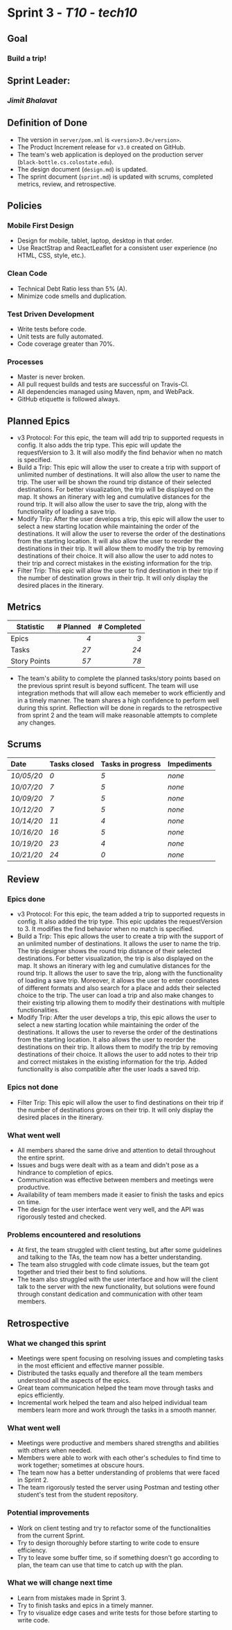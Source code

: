 # Sprint 3 - *T10* - *tech10*

## Goal
### Build a trip!

## Sprint Leader: 
### *Jimit Bhalavat*


## Definition of Done

* The version in `server/pom.xml` is `<version>3.0</version>`.
* The Product Increment release for `v3.0` created on GitHub.
* The team's web application is deployed on the production server (`black-bottle.cs.colostate.edu`).
* The design document (`design.md`) is updated.
* The sprint document (`sprint.md`) is updated with scrums, completed metrics, review, and retrospective.


## Policies

### Mobile First Design
* Design for mobile, tablet, laptop, desktop in that order.
* Use ReactStrap and ReactLeaflet for a consistent user experience (no HTML, CSS, style, etc.).

### Clean Code
* Technical Debt Ratio less than 5% (A).
* Minimize code smells and duplication.

### Test Driven Development
* Write tests before code.
* Unit tests are fully automated.
* Code coverage greater than 70%.

### Processes
* Master is never broken. 
* All pull request builds and tests are successful on Travis-CI.
* All dependencies managed using Maven, npm, and WebPack.
* GitHub etiquette is followed always.


## Planned Epics

- v3 Protocol: For this epic, the team will add trip to supported requests in config. It also adds the trip type. This epic will update the requestVersion to 3. It will also modify the find behavior when no match is specified.
- Build a Trip: This epic will allow the user to create a trip with support of unlimited number of destinations. It will also allow the user to name the trip. The user will be shown the round trip distance of their selected destinations. For better visualization, the trip will be displayed on the map. It shows an itinerary with leg and cumulative distances for the round trip. It will also allow the user to save the trip, along with the functionality of loading a save trip.
- Modify Trip: After the user develops a trip, this epic will allow the user to select a new starting location while maintaining the order of the destinations. It will allow the user to reverse the order of the destinations from the starting location. It will also allow the user to reorder the destinations in their trip. It will allow them to modify the trip by removing destinations of their choice. It will also allow the user to add notes to their trip and correct mistakes in the existing information for the trip.
- Filter Trip: This epic will allow the user to find destination in their trip if the number of destination grows in their trip. It will only display the desired places in the itinerary.

## Metrics

| Statistic | # Planned | # Completed |
| --- | ---: | ---: |
| Epics | *4* | *3* |
| Tasks |  *27*   | *24* | 
| Story Points |  *57*  | *78* | 

- The team's ability to complete the planned tasks/story points based on the previous sprint result is beyond sufficent. The team will use integration methods 
that will allow each memeber to work efficiently and in a timely manner. The team shares a high confidence to perform well during this sprint. 
Reflection will be done in regards to the retrospective from sprint 2 and the team will make reasonable attempts to complete any changes.

## Scrums

| Date | Tasks closed  | Tasks in progress | Impediments |
| :--- | :--- | :--- | :--- |
| *10/05/20* | *0* | *5* | *none* | 
| *10/07/20* | *7* | *5* | *none* | 
| *10/09/20* | *7* | *5* | *none* | 
| *10/12/20* | *7* | *5* | *none* | 
| *10/14/20* | *11* | *4* | *none* | 
| *10/16/20* | *16* | *5* | *none* |
| *10/19/20* | *23* | *4* | *none* |
| *10/21/20* | *24* | *0* | *none* |

## Review

### Epics done  

- v3 Protocol: For this epic, the team added a trip to supported requests in config. It also added the trip type. This epic updates the requestVersion to 3. It modifies the find behavior when no match is specified.
- Build a Trip: This epic allows the user to create a trip with the support of an unlimited number of destinations. It allows the user to name the trip. The trip designer shows the round trip distance of their selected destinations. For better visualization, the trip is also displayed on the map. It shows an itinerary with leg and cumulative distances for the round trip. It allows the user to save the trip, along with the functionality of loading a save trip. Moreover, it allows the user to enter coordinates of different formats and also search for a place and adds their selected choice to the trip. The user can load a trip and also make changes to their existing trip allowing them to modify their destinations with multiple functionalities.
- Modify Trip: After the user develops a trip, this epic allows the user to select a new starting location while maintaining the order of the destinations. It allows the user to reverse the order of the destinations from the starting location. It also allows the user to reorder the destinations on their trip. It allows them to modify the trip by removing destinations of their choice. It allows the user to add notes to their trip and correct mistakes in the existing information for the trip. Added functionality is also compatible after the user loads a saved trip. 

### Epics not done 

- Filter Trip: This epic will allow the user to find destinations on their trip if the number of destinations grows on their trip. It will only display the desired places in the itinerary.

### What went well

* All members shared the same drive and attention to detail throughout the entire sprint.
* Issues and bugs were dealt with as a team and didn't pose as a hindrance to completion of epics.
* Communication was effective between members and meetings were productive.
* Availability of team members made it easier to finish the tasks and epics on time. 
* The design for the user interface went very well, and the API was rigorously tested and checked.

### Problems encountered and resolutions

* At first, the team struggled with client testing, but after some guidelines and talking to the TAs, the team now has a better understanding.
* The team also struggled with code climate issues, but the team got together and tried their best to find solutions.
* The team also struggled with the user interface and how will the client talk to the server with the new functionality, but solutions were found through constant dedication and communication with other team members.

## Retrospective

### What we changed this sprint

* Meetings were spent focusing on resolving issues and completing tasks in the most efficient and effective manner possible.
* Distributed the tasks equally and therefore all the team members understood all the aspects of the epics.
* Great team communication helped the team move through tasks and epics efficiently.
* Incremental work helped the team and also helped individual team members learn more and work through the tasks in a smooth manner.

### What went well

* Meetings were productive and members shared strengths and abilities with others when needed.
* Members were able to work with each other's schedules to find time to work together; sometimes at obscure hours.
* The team now has a better understanding of problems that were faced in Sprint 2. 
* The team rigorously tested the server using Postman and testing other student's test from the student repository.

### Potential improvements

* Work on client testing and try to refactor some of the functionalities from the current Sprint.
* Try to design thoroughly before starting to write code to ensure efficiency.
* Try to leave some buffer time, so if something doesn't go according to plan, the team can use that time to catch up with the plan.

### What we will change next time

* Learn from mistakes made in Sprint 3.
* Try to finish tasks and epics in a timely manner.
* Try to visualize edge cases and write tests for those before starting to write code. 
